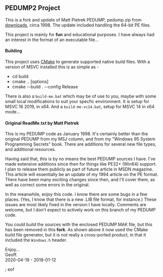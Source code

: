 PEDUMP2 Project
---------------

This is a fork and update of Matt Pietrek PEDUMP, pedump.zip from [downloads](http://www.wheaty.net/downloads.htm), circa 1998. The update included handling the 64-bit PE files.

This project is mainly for **fun** and educational purposes. I have always had an interest in the format of an executable file... 

#### Building

This project uses [CMake](https://cmake.org/) to generate supported native build files. With a version of MSVC installed this is as simple as -

 - cd build
 - cmake .. [options]
 - cmake --build . --config Release
 
There is also a `build-me.bat` which may be of use to you, maybe with some small local modifications to suit your specfic environment. It is setup for MSVC 16 2019, in x64. And a `build-me-vc14.bat`, setup for MSVC 14 in x64 mode...

#### Original ReadMe.txt by Matt Pietrek

This is my PEDUMP code as January 1998.  It's certainly better than the original PEDUMP from my MSJ column, and from my "Windows 95 System Programming Secrets" book.  There are additions for several new file types, and additional resources.

Having said that, this is by no means the best PEDUMP sources I have.  I've made extensive additions since then for things like PE32+ (Win64) support.  I plan to release them publicly as part of future article in MSDN magazine.   This article will essentially be an update of my 1994 article on the PE format.  There have been many exciting changes since then, and I'll cover them, as well as correct some errors in the original.

In the meanwhile, enjoy this code.  I know there are some bugs in a few places. (Yes, I know that there is a new .LIB file format, for instance.)  These issues are  most likely fixed in the version I have locally.  Comments are welcome, but I don't expect to actively work on this branch of my PEDUMP code.

You could build the sources with the enclosed PEDUMP.MAK file, but this has been removed in this **fork**. As shown above it now used the CMake build file generator, but it is not really a cross-ported product, in that it included the `Windows.h` header.

Enjoy...  
Geoff.  
2020-04-19 - 2018-01-12

; eof

